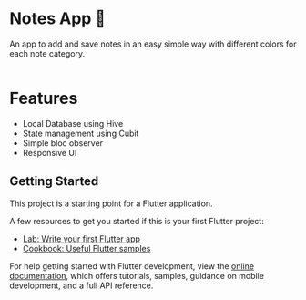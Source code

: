 # Notes App 📓

 An app to add and save notes in an easy simple way with different colors for each note category.

![]()


# Features
  * Local Database using Hive
  * State management using Cubit
  * Simple bloc observer
  * Responsive UI

## Getting Started

This project is a starting point for a Flutter application.

A few resources to get you started if this is your first Flutter project:

- [Lab: Write your first Flutter app](https://docs.flutter.dev/get-started/codelab)
- [Cookbook: Useful Flutter samples](https://docs.flutter.dev/cookbook)

For help getting started with Flutter development, view the
[online documentation](https://docs.flutter.dev/), which offers tutorials,
samples, guidance on mobile development, and a full API reference.
